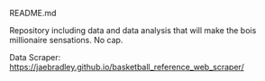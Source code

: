README.md

Repository including data and data analysis that will make the bois millionaire
sensations. No cap.

Data Scraper:
https://jaebradley.github.io/basketball_reference_web_scraper/

